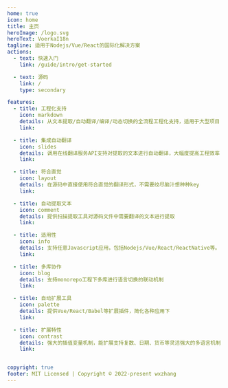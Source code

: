 ```yaml
---
home: true
icon: home
title: 主页
heroImage: /logo.svg
heroText: VoerkaI18n
tagline: 适用于Nodejs/Vue/React的国际化解决方案
actions:
  - text: 快速入门 
    link: /guide/intro/get-started

  - text: 源码
    link: /
    type: secondary

features:
  - title: 工程化支持
    icon: markdown
    details: 从文本提取/自动翻译/编译/动态切换的全流程工程化支持，适用于大型项目
    link:  

  - title: 集成自动翻译
    icon: slides
    details: 调用在线翻译服务API支持对提取的文本进行自动翻译，大幅度提高工程效率
    link:  

  - title: 符合直觉
    icon: layout
    details: 在源码中直接使用符合直觉的翻译形式，不需要绞尽脑汁想种种key
    link:  

  - title: 自动提取文本
    icon: comment
    details: 提供扫描提取工具对源码文件中需要翻译的文本进行提取
    link: 

  - title: 适用性
    icon: info
    details: 支持任意Javascript应用，包括Nodejs/Vue/React/ReactNative等。
    link: 

  - title: 多库协作
    icon: blog
    details: 支持monorepo工程下多库进行语言切换的联动机制
    link:  

  - title: 自动扩展工具
    icon: palette
    details: 提供Vue/React/Babel等扩展插件，简化各种应用下
    link: 

  - title: 扩展特性
    icon: contrast
    details: 强大的插值变量机制，能扩展支持复数、日期、货币等灵活强大的多语言机制
    link: 


copyright: true
footer: MIT Licensed | Copyright © 2022-present wxzhang
---
```

 